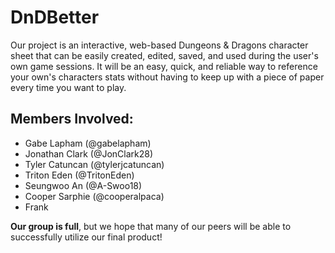 # DnDBetter
Our project is an interactive, web-based Dungeons & Dragons character sheet that can be easily created, edited, saved, and used during the user's own game sessions. It will be an easy, quick, and reliable way to reference your own's characters stats without having to keep up with a piece of paper every time you want to play.

## Members Involved:
- Gabe Lapham (@gabelapham)
- Jonathan Clark (@JonClark28)
- Tyler Catuncan (@tylerjcatuncan)
- Triton Eden (@TritonEden)
- Seungwoo An (@A-Swoo18)
- Cooper Sarphie (@cooperalpaca)
- Frank

**Our group is full**, but we hope that many of our peers will be able to successfully utilize our final product!